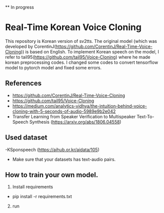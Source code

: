 ** In progress



# Real-Time Korean Voice Cloning
This repository is Korean version of sv2tts. The original model (which was developed by CorentinJ(https://github.com/CorentinJ/Real-Time-Voice-Cloning)) is based on English.
To implement Korean speech on the model, I refer to tail95(https://github.com/tail95/Voice-Cloning) where he made korean preprocessing codes. 
I changed some codes to convert tensorflow model to pytorch model and fixed some errors.

## References
- https://github.com/CorentinJ/Real-Time-Voice-Cloning
- https://github.com/tail95/Voice-Cloning
- https://medium.com/analytics-vidhya/the-intuition-behind-voice-cloning-with-5-seconds-of-audio-5989e9b2e042
- Transfer Learning from Speaker Verification to Multispeaker Text-To-Speech Synthesis (https://arxiv.org/abs/1806.04558)


## Used dataset
-KSponspeech (https://aihub.or.kr/aidata/105)

* Make sure that your datasets has text-audio pairs.


## How to train your own model.

1. Install requirements
- pip install -r requirements.txt

2. run 
